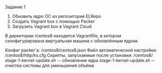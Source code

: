 Задание 1

1) Обновить ядро ОС из репозитория ELRepo
2) Создать Vagrant box c помощью Packer
3) Загрузить Vagrant box в Vagrant Cloud

В директории /centos8 находится Vagrantfile, в котором сконфигурирована
виртуальная машина с обновлённым ядром.

Конфиг packer'a: /centos8/centos8.json
Файл автоматической настройки: /centos8/http/ks.cfg
Скрипты, запускаемые после установки: /centos8/
  stage-1-kernel-update.sh -- обновление ядра
  stage-1-kernel-update.sh -- очистка системы для уменьшения объёма
